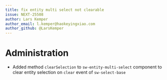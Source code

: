 ```yaml
---
title: fix entity multi select not clearable
issue: NEXT-25508
author: Lars Kemper
author_email: l.kemper@haokeyingxiao.com
author_github: @LarsKemper
---
```

# Administration
* Added method `clearSelection` to `sw-entity-multi-select` component to clear entity selection on `clear` event of `sw-select-base`
